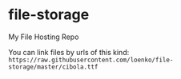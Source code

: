 # file-storage
My File Hosting Repo

You can link files by urls of this kind:
`https://raw.githubusercontent.com/loenko/file-storage/master/cibola.ttf`
